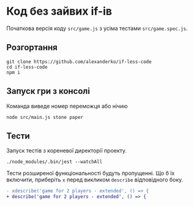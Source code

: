 # Код без зайвих if-ів

Початкова версія коду `src/game.js` з усіма тестами `src/game.spec.js`.

## Розгортання

```
git clone https://github.com/alexanderko/if-less-code
cd if-less-code
npm i
```

## Запуск гри з консолі

Команда виведе номер переможця або нічию

```
node src/main.js stone paper
```

## Тести

Запуск тестів з кореневої директорії проекту.

```
./node_modules/.bin/jest --watchAll
```

Тести розширеної функціональності будуть пропущенні. Що б їх включити, приберіть `x` перед викликом `describe` відповідного боку.

```diff
- xdescribe('game for 2 players - extended', () => {
+ describe('game for 2 players - extended', () => {
```
